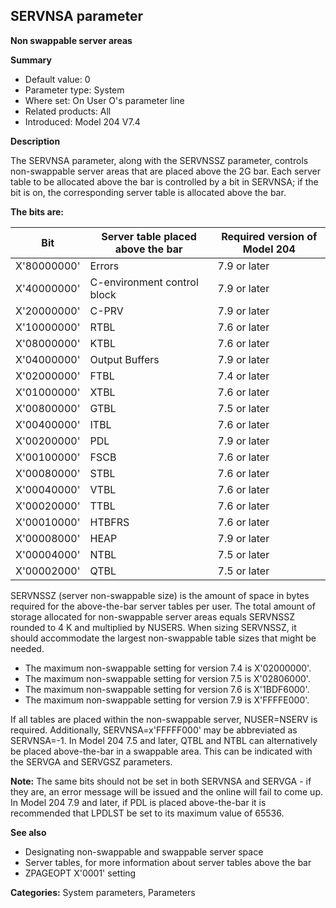 ## SERVNSA parameter

**Non swappable server areas**

**Summary**

*   Default value: 0
*   Parameter type: System
*   Where set: On User O's parameter line
*   Related products: All
*   Introduced: Model 204 V7.4

**Description**

The SERVNSA parameter, along with the SERVNSSZ parameter, controls non-swappable server areas that are placed above the 2G bar. Each server table to be allocated above the bar is controlled by a bit in SERVNSA; if the bit is on, the corresponding server table is allocated above the bar.

**The bits are:**

| Bit | Server table placed above the bar | Required version of Model 204 |
|---|---|---|
| X'80000000' | Errors | 7.9 or later |
| X'40000000' | C-environment control block | 7.9 or later |
| X'20000000' | C-PRV | 7.9 or later |
| X'10000000' | RTBL | 7.6 or later |
| X'08000000' | KTBL | 7.6 or later |
| X'04000000' | Output Buffers | 7.9 or later |
| X'02000000' | FTBL | 7.4 or later |
| X'01000000' | XTBL | 7.6 or later |
| X'00800000' | GTBL | 7.5 or later |
| X'00400000' | ITBL | 7.6 or later |
| X'00200000' | PDL | 7.9 or later |
| X'00100000' | FSCB | 7.6 or later |
| X'00080000' | STBL | 7.6 or later |
| X'00040000' | VTBL | 7.6 or later |
| X'00020000' | TTBL | 7.6 or later |
| X'00010000' | HTBFRS | 7.6 or later |
| X'00008000' | HEAP | 7.9 or later |
| X'00004000' | NTBL | 7.5 or later |
| X'00002000' | QTBL | 7.5 or later |


SERVNSSZ (server non-swappable size) is the amount of space in bytes required for the above-the-bar server tables per user. The total amount of storage allocated for non-swappable server areas equals SERVNSSZ rounded to 4 K and multiplied by NUSERS. When sizing SERVNSSZ, it should accommodate the largest non-swappable table sizes that might be needed.

*   The maximum non-swappable setting for version 7.4 is X'02000000'.
*   The maximum non-swappable setting for version 7.5 is X'02806000'.
*   The maximum non-swappable setting for version 7.6 is X'1BDF6000'.
*   The maximum non-swappable setting for version 7.9 is X'FFFFE000'.

If all tables are placed within the non-swappable server, NUSER=NSERV is required. Additionally, SERVNSA=x'FFFFF000' may be abbreviated as SERVNSA=-1. In Model 204 7.5 and later, QTBL and NTBL can alternatively be placed above-the-bar in a swappable area. This can be indicated with the SERVGA and SERVGSZ parameters.

**Note:** The same bits should not be set in both SERVNSA and SERVGA - if they are, an error message will be issued and the online will fail to come up. In Model 204 7.9 and later, if PDL is placed above-the-bar it is recommended that LPDLST be set to its maximum value of 65536.

**See also**

*   Designating non-swappable and swappable server space
*   Server tables, for more information about server tables above the bar
*   ZPAGEOPT X'0001' setting

**Categories:** System parameters, Parameters

